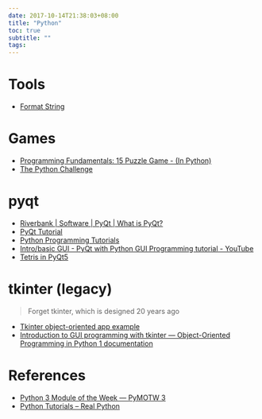 ```yaml
---
date: 2017-10-14T21:38:03+08:00
title: "Python"
toc: true
subtitle: ""
tags:
---
```


# Tools
- [Format String][@01]

# Games
- [Programming Fundamentals: 15 Puzzle Game - (In Python)][@02]
- [The Python Challenge][@03]


# pyqt
- [Riverbank | Software | PyQt | What is PyQt?][@04]
- [PyQt Tutorial][@05]
- [Python Programming Tutorials][@06]
- [Intro/basic GUI - PyQt with Python GUI Programming tutorial - YouTube][@07]
- [Tetris in PyQt5][@08]


# tkinter (legacy)
  
> Forget tkinter, which is designed 20 years ago

- [Tkinter object-oriented app example][@09]
- [Introduction to GUI programming with tkinter — Object-Oriented Programming in Python 1 documentation][@10]

# References
- [Python 3 Module of the Week — PyMOTW 3](https://pymotw.com/3/)
- [Python Tutorials – Real Python](https://realpython.com/)

<!-- reference links -->

[@01]: https://pyformat.info/
[@02]: http://principal-programming-fundamentals.blogspot.hk/2015/03/15-puzzle-game-in-python.html
[@03]: http://www.pythonchallenge.com/
[@04]: https://riverbankcomputing.com/software/pyqt/intro
[@05]: https://www.tutorialspoint.com//pyqt/index.htm
[@06]: https://pythonprogramming.net/basic-gui-pyqt-tutorial/
[@07]: https://www.youtube.com/watch?v=JBME1ZyHiP8
[@08]: http://zetcode.com/gui/pyqt5/tetris/
[@09]: https://gist.github.com/sasaki77/85fdb3e83c685b0b6989
[@10]: http://python-textbok.readthedocs.io/en/latest/Introduction_to_GUI_Programming.html
